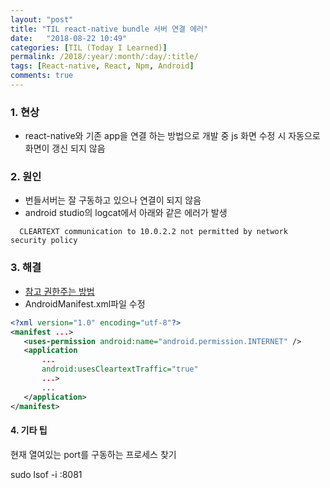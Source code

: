 ```yaml
---
layout: "post"
title: "TIL react-native bundle 서버 연결 에러"
date:   "2018-08-22 10:49"
categories: [TIL (Today I Learned)]
permalink: /2018/:year/:month/:day/:title/
tags: [React-native, React, Npm, Android]
comments: true
---
```


### 1. 현상 
 - react-native와 기존 app을 연결 하는 방법으로 개발 중 js 화면 수정 시 자동으로 화면이 갱신 되지 않음

### 2. 원인 
 -  번들서버는 잘 구동하고 있으나 연결이 되지 않음
 -  android studio의 logcat에서 아래와 같은 에러가 발생  
 ```
   CLEARTEXT communication to 10.0.2.2 not permitted by network security policy
```
 
### 3. 해결   
 - [참고 권한주는 방법](https://stackoverflow.com/questions/45940861/android-8-cleartext-http-traffic-not-permitted)
 -  AndroidManifest.xml파일 수정   
 
 ```xml
<?xml version="1.0" encoding="utf-8"?>
<manifest ...>
    <uses-permission android:name="android.permission.INTERNET" />
    <application
        ...
        android:usesCleartextTraffic="true"
        ...>
        ...
    </application>
</manifest>
```
 
#### 4. 기타 팁  
 현재 열여있는 port를 구동하는 프로세스 찾기  

sudo lsof -i :8081
